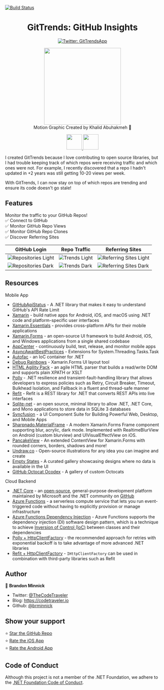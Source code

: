 [![Build Status](https://dev.azure.com/brminnick/GitTrends/_apis/build/status/Main?branchName=main)](https://dev.azure.com/brminnick/GitTrends/_build/latest?definitionId=9&branchName=main)

<div class="header" align="center">
  <h1 align="center">GitTrends: GitHub Insights</h1>
</div>
<p align="center">
  <a href="https://twitter.com/GitTrendsApp">
    <img alt="Twitter: GitTrendsApp" src="https://img.shields.io/twitter/follow/GitTrendsApp.svg?style=social" target="_blank" />
  </a>
</p>

<p align="center" >
  <a>
    <img src="https://user-images.githubusercontent.com/13558917/85167001-fc4db180-b21c-11ea-9055-bddb158542a7.gif" height="250"/> 
    </br>
    Motion Graphic Created by Khalid Abuhakmeh 🙌
  </a>
</p>

<p align="center">
  <a href="https://apps.apple.com/app/gittrends-github-insights/id1500300399">
    <img src="https://user-images.githubusercontent.com/13558917/75712535-ed96bb00-5c7c-11ea-8bd4-e9bd36365bb2.png" height="50"/> 
  </a>
  <a href="https://play.google.com/store/apps/details?id=com.minnick.gittrends"> 
    <img src="https://user-images.githubusercontent.com/13558917/75712286-8d077e00-5c7c-11ea-86f0-cd693630eee0.png" height="50" />
  </a>
</p>

I created GitTrends because I love contributing to open source libraries, but I had trouble keeping track of which repos were receiving traffic and which ones were not. For example, I recently discovered that a repo I hadn't updated in +2 years was still getting 10-20 views per week. 

With GitTrends, I can now stay on top of which repos are trending and ensure its code doesn't go stale!

## Features

Monitor the traffic to your GitHub Repos!<br/>
✅ Connect to GitHub <br/>
✅ Monitor GitHub Repo Views <br/>
✅ Monitor GitHub Repo Clones <br/>
✅ Discover Referring Sites <br/>

| GitHub Login | Repo Traffic | Referring Sites |
| -- | -- | -- |
| ![Repositories Light](https://user-images.githubusercontent.com/13558917/81881433-02c57b00-9545-11ea-920c-27b5b54f19c1.gif) | ![Trends Light](https://user-images.githubusercontent.com/13558917/81881263-921e5e80-9544-11ea-9bf8-a85ae9b59191.gif) | ![Referring Sites Light](https://user-images.githubusercontent.com/13558917/81881331-c6921a80-9544-11ea-93cc-0dbe222de0f9.gif) | 
| ![Repositories Dark](https://user-images.githubusercontent.com/13558917/81881552-5041e800-9545-11ea-8100-7b28731e32cb.gif) | ![Trends Dark](https://user-images.githubusercontent.com/13558917/81882124-c561ed00-9546-11ea-902f-c77f42e78f18.gif) | ![Referring Sites Dark](https://user-images.githubusercontent.com/13558917/81881769-dfe79680-9545-11ea-8047-a1aac99bebdc.gif) | 

## Resources

Mobile App
- [GitHubApiStatus](https://github.com/brminnick/GitHubApiStatus) - A .NET library that makes it easy to understand GitHub's API Rate Limit
- [Xamarin](https://docs.microsoft.com/xamarin/?WT.mc_id=mobile-0000-bramin) - build native apps for Android, iOS, and macOS using .NET code and platform-specific user interfaces
- [Xamarin.Essentials](https://docs.microsoft.com/xamarin/essentials/?WT.mc_id=mobile-0000-bramin) - provides cross-platform APIs for their mobile applications
- [Xamarin.Forms](https://docs.microsoft.com/xamarin/get-started/what-is-xamarin-forms?WT.mc_id=mobile-0000-bramin) - an open-source UI framework to build Android, iOS, and Windows applications from a single shared codebase
- [AppCenter](https://docs.microsoft.com/appcenter/?WT.mc_id=mobile-0000-bramin) - continuously build, test, release, and monitor mobile apps
- [AsyncAwaitBestPractices](https://github.com/brminnick/AsyncAwaitBestPractices) - Extensions for System.Threading.Tasks.Task
- [Autofac](https://github.com/autofac/Autofac) - an IoC container for .NET
- [Debug Rainbows](https://github.com/sthewissen/Xamarin.Forms.DebugRainbows) - Xamarin.Forms UI layout tool
- [HTML Agility Pack](https://github.com/zzzprojects/html-agility-pack) - an agile HTML parser that builds a read/write DOM and supports plain XPATH or XSLT
- [Polly](https://github.com/App-vNext/Polly) - .NET resilience and transient-fault-handling library that allows developers to express policies such as Retry, Circuit Breaker, Timeout, Bulkhead Isolation, and Fallback in a fluent and thread-safe manner
- [Refit](https://github.com/reactiveui/refit) - Refit is a REST library for .NET that converts REST APIs into live interfaces
- [Sqlite-net](https://github.com/praeclarum/sqlite-net) - an open source, minimal library to allow .NET, .NET Core, and Mono applications to store data in SQLite 3 databases
- [Syncfusion](https://syncfusion.com) - a UI Component Suite for Building Powerful Web, Desktop, and Mobile Apps
- [Sharpnado.MaterialFrame](https://github.com/roubachof/Sharpnado.MaterialFrame) - A modern Xamarin.Forms Frame component supporting blur, acrylic, dark mode. Implemented with RealtimeBlurView on Android (custom blurview) and UIVisualEffectView on iOS.
- [PancakeView](https://github.com/sthewissen/Xamarin.Forms.PancakeView) - An extended ContentView for Xamarin.Forms with rounded corners, borders, shadows and more!
- [Undraw.co](https://undraw.co/) - Open-source illustrations for any idea you can imagine and create
- [Empty States](https://emptystat.es/tags/mobile) - A curated gallery showcasing designs where no data is available in the UI
- [GitHub Octocat Ocodex](https://octodex.github.com/inspectocat/) - A gallery of custom Octocats

Cloud Backend
- [.NET Core](https://docs.microsoft.com/dotnet/core/?WT.mc_id=mobile-0000-bramin) - an [open-source](https://github.com/dotnet/core), general-purpose development platform maintained by Microsoft and the .NET community on [GitHub](https://github.com/dotnet/core)
- [Azure Functions](https://docs.microsoft.com/azure/azure-functions/?WT.mc_id=mobile-0000-bramin) - a serverless compute service that lets you run event-triggered code without having to explicitly provision or manage infrastructure
- [Azure Functions Dependency Injection](https://docs.microsoft.com/azure/azure-functions/functions-dotnet-dependency-injection?WT.mc_id=mobile-0000-bramin) - Azure Functions supports the dependency injection (DI) software design pattern, which is a technique to achieve [Inversion of Control (IoC)](https://docs.microsoft.com/dotnet/standard/modern-web-apps-azure-architecture/architectural-principles?WT.mc_id=mobile-0000-bramin#dependency-inversion) between classes and their dependencies
- [Polly + HttpClientFactory](https://docs.microsoft.com/dotnet/architecture/microservices/implement-resilient-applications/implement-http-call-retries-exponential-backoff-polly?WT.mc_id=mobile-0000-bramin) - the recommended approach for retries with exponential backoff is to take advantage of more advanced .NET libraries
- [Refit + HttpClientFactory](https://docs.microsoft.com/aspnet/core/fundamentals/http-requests?WT.mc_id=mobile-0000-bramin#generated-clients) - `IHttpClientFactory` can be used in combination with third-party libraries such as Refit

## Author

👤 **Brandon Minnick**

-   Twitter: [@TheCodeTraveler](https://twitter.com/TheCodeTraveler)
-   Blog: https://codetraveler.io
-   Github: [@brminnick](https://github.com/brminnick)

## Show your support

⭐️ [Star the GitHub Repo](https://github.com/brminnick/GitTrends/) <br/>
⭐️ [Rate the iOS App](https://apps.apple.com/us/app/gittrends-github-insights/id1500300399) <br/>
⭐️ [Rate the Android App](https://play.google.com/store/apps/details?id=com.minnick.gittrends) <br/>

## Code of Conduct

Although this project is not a member of the .NET Foundation, we adhere to the [.NET Foundation Code of Conduct](https://dotnetfoundation.org/about/code-of-conduct).
